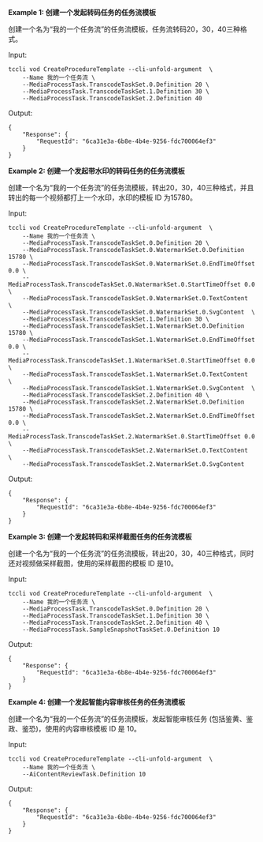 **Example 1: 创建一个发起转码任务的任务流模板**

创建一个名为“我的一个任务流”的任务流模板，任务流转码20，30，40三种格式。

Input: 

```
tccli vod CreateProcedureTemplate --cli-unfold-argument  \
    --Name 我的一个任务流 \
    --MediaProcessTask.TranscodeTaskSet.0.Definition 20 \
    --MediaProcessTask.TranscodeTaskSet.1.Definition 30 \
    --MediaProcessTask.TranscodeTaskSet.2.Definition 40
```

Output: 
```
{
    "Response": {
        "RequestId": "6ca31e3a-6b8e-4b4e-9256-fdc700064ef3"
    }
}
```

**Example 2: 创建一个发起带水印的转码任务的任务流模板**

创建一个名为“我的一个任务流”的任务流模板，转出20，30，40三种格式，并且转出的每一个视频都打上一个水印，水印的模板 ID 为15780。

Input: 

```
tccli vod CreateProcedureTemplate --cli-unfold-argument  \
    --Name 我的一个任务流 \
    --MediaProcessTask.TranscodeTaskSet.0.Definition 20 \
    --MediaProcessTask.TranscodeTaskSet.0.WatermarkSet.0.Definition 15780 \
    --MediaProcessTask.TranscodeTaskSet.0.WatermarkSet.0.EndTimeOffset 0.0 \
    --MediaProcessTask.TranscodeTaskSet.0.WatermarkSet.0.StartTimeOffset 0.0 \
    --MediaProcessTask.TranscodeTaskSet.0.WatermarkSet.0.TextContent  \
    --MediaProcessTask.TranscodeTaskSet.0.WatermarkSet.0.SvgContent  \
    --MediaProcessTask.TranscodeTaskSet.1.Definition 30 \
    --MediaProcessTask.TranscodeTaskSet.1.WatermarkSet.0.Definition 15780 \
    --MediaProcessTask.TranscodeTaskSet.1.WatermarkSet.0.EndTimeOffset 0.0 \
    --MediaProcessTask.TranscodeTaskSet.1.WatermarkSet.0.StartTimeOffset 0.0 \
    --MediaProcessTask.TranscodeTaskSet.1.WatermarkSet.0.TextContent  \
    --MediaProcessTask.TranscodeTaskSet.1.WatermarkSet.0.SvgContent  \
    --MediaProcessTask.TranscodeTaskSet.2.Definition 40 \
    --MediaProcessTask.TranscodeTaskSet.2.WatermarkSet.0.Definition 15780 \
    --MediaProcessTask.TranscodeTaskSet.2.WatermarkSet.0.EndTimeOffset 0.0 \
    --MediaProcessTask.TranscodeTaskSet.2.WatermarkSet.0.StartTimeOffset 0.0 \
    --MediaProcessTask.TranscodeTaskSet.2.WatermarkSet.0.TextContent  \
    --MediaProcessTask.TranscodeTaskSet.2.WatermarkSet.0.SvgContent 
```

Output: 
```
{
    "Response": {
        "RequestId": "6ca31e3a-6b8e-4b4e-9256-fdc700064ef3"
    }
}
```

**Example 3: 创建一个发起转码和采样截图任务的任务流模板**

创建一个名为“我的一个任务流”的任务流模板，转出20，30，40三种格式，同时还对视频做采样截图，使用的采样截图的模板 ID 是10。

Input: 

```
tccli vod CreateProcedureTemplate --cli-unfold-argument  \
    --Name 我的一个任务流 \
    --MediaProcessTask.TranscodeTaskSet.0.Definition 20 \
    --MediaProcessTask.TranscodeTaskSet.1.Definition 30 \
    --MediaProcessTask.TranscodeTaskSet.2.Definition 40 \
    --MediaProcessTask.SampleSnapshotTaskSet.0.Definition 10
```

Output: 
```
{
    "Response": {
        "RequestId": "6ca31e3a-6b8e-4b4e-9256-fdc700064ef3"
    }
}
```

**Example 4: 创建一个发起智能内容审核任务的任务流模板**

创建一个名为“我的一个任务流”的任务流模板，发起智能审核任务 (包括鉴黄、鉴政、鉴恐)，使用的内容审核模板 ID 是 10。

Input: 

```
tccli vod CreateProcedureTemplate --cli-unfold-argument  \
    --Name 我的一个任务流 \
    --AiContentReviewTask.Definition 10
```

Output: 
```
{
    "Response": {
        "RequestId": "6ca31e3a-6b8e-4b4e-9256-fdc700064ef3"
    }
}
```


